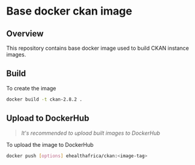 # Base docker ckan image 

## Overview

This repository contains base docker image used to build CKAN instance images. 

## Build
To create the image 

```sh 
docker build -t ckan-2.8.2 . 
``` 

## Upload to DockerHub

>*It's recommended to upload built images to DockerHub* 

To upload the image to DockerHub

```sh 
docker push [options] ehealthafrica/ckan:<image-tag> 
```
